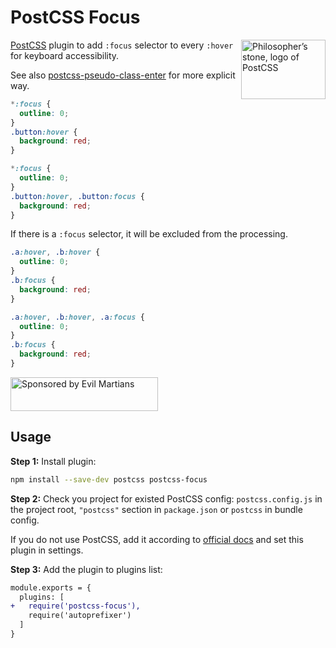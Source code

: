 # PostCSS Focus

<img align="right" width="135" height="95"
     title="Philosopher’s stone, logo of PostCSS"
     src="https://postcss.org/logo-leftp.svg">

[PostCSS] plugin to add `:focus` selector to every `:hover`
for keyboard accessibility.

See also [postcss-pseudo-class-enter] for more explicit way.

[postcss-pseudo-class-enter]: https://github.com/jonathantneal/postcss-pseudo-class-enter
[PostCSS]:                    https://github.com/postcss/postcss

```css
*:focus {
  outline: 0;
}
.button:hover {
  background: red;
}
```

```css
*:focus {
  outline: 0;
}
.button:hover, .button:focus {
  background: red;
}
```

If there is a `:focus` selector, it will be excluded from the processing.

```css
.a:hover, .b:hover {
  outline: 0;
}
.b:focus {
  background: red;
}
```

```css
.a:hover, .b:hover, .a:focus {
  outline: 0;
}
.b:focus {
  background: red;
}
```

<a href="https://evilmartians.com/?utm_source=postcss-focus">
  <img src="https://evilmartians.com/badges/sponsored-by-evil-martians.svg"
       alt="Sponsored by Evil Martians" width="236" height="54">
</a>


## Usage

**Step 1:** Install plugin:

```sh
npm install --save-dev postcss postcss-focus
```

**Step 2:** Check you project for existed PostCSS config: `postcss.config.js`
in the project root, `"postcss"` section in `package.json`
or `postcss` in bundle config.

If you do not use PostCSS, add it according to [official docs]
and set this plugin in settings.

**Step 3:** Add the plugin to plugins list:

```diff
module.exports = {
  plugins: [
+   require('postcss-focus'),
    require('autoprefixer')
  ]
}
```

[official docs]: https://github.com/postcss/postcss#usage
